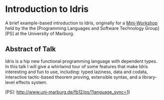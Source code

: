 # Introduction to Idris

A brief example-based introduction to Idris, originally for a
[Mini-Workshop][MW] held by the the [Programming Languages and Software
Technology Group][PS] at the University of Marburg.


## Abstract of Talk

Idris is a hip new functional programming language with dependent types. In
this talk I will give a whirlwind tour of some features that make Idris
interesting and fun to use, including: typed laziness, data and codata,
interactive tactic-based theorem proving, extensible syntax, and a
library-level effects system.


[MW]: http://www.uni-marburg.de/fb12/ps/aktuelles/news/mini-workshop-march-2014
[PS]: http://www.uni-marburg.de/fb12/ps/?language_sync=1)
